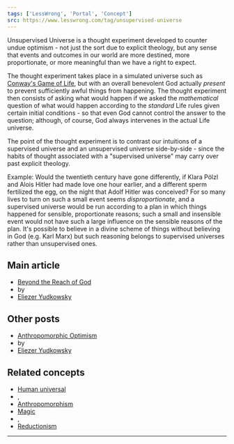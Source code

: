 ```yaml
---
tags: ['LessWrong', 'Portal', 'Concept']
src: https://www.lesswrong.com/tag/unsupervised-universe
---
```


Unsupervised Universe is a thought experiment developed to counter undue optimism - not just the sort due to explicit theology, but any sense that events and outcomes in our world are more destined, more proportionate, or more meaningful than we have a right to expect.

The thought experiment takes place in a simulated universe such as [Conway's Game of Life](https://en.wikipedia.org/wiki/Conway%27s_Game_of_Life), but with an overall benevolent God actually *present* to prevent sufficiently awful things from happening. The thought experiment then consists of asking what would happen if we asked the *mathematical* question of what would happen according to the *standard* Life rules given certain initial conditions - so that even God cannot control the answer to the question; although, of course, God always intervenes in the actual Life universe.

The point of the thought experiment is to contrast our intuitions of a supervised universe and an unsupervised universe side-by-side - since the habits of thought associated with a "supervised universe" may carry over past explicit theology.

Example: Would the twentieth century have gone differently, if Klara Pölzl and Alois Hitler had made love one hour earlier, and a different sperm fertilized the egg, on the night that Adolf Hitler was conceived? For so many lives to turn on such a small event seems *disproportionate*, and a supervised universe would be run according to a plan in which things happened for sensible, proportionate reasons; such a small and insensible event would not have such a large influence on the sensible reasons of the plan. It's possible to believe in a divine scheme of things without believing in God (e.g. Karl Marx) but such reasoning belongs to supervised universes rather than unsupervised ones.

## Main article
- [Beyond the Reach of God](http://lesswrong.com/lw/uk/beyond_the_reach_of_god/)
-  by 
- [Eliezer Yudkowsky](https://www.lesswrong.com/tag/eliezer-yudkowsky)

## Other posts
- [Anthropomorphic Optimism](http://lesswrong.com/lw/st/anthropomorphic_optimism/)
-  by 
- [Eliezer Yudkowsky](https://www.lesswrong.com/tag/eliezer-yudkowsky)

## Related concepts
- [Human universal](https://www.lesswrong.com/tag/human-universal)
- , 
- [Anthropomorphism](https://www.lesswrong.com/tag/anthropomorphism)
- [Magic](https://www.lesswrong.com/tag/magic)
- , 
- [Reductionism](https://www.lesswrong.com/tag/reductionism)



---

